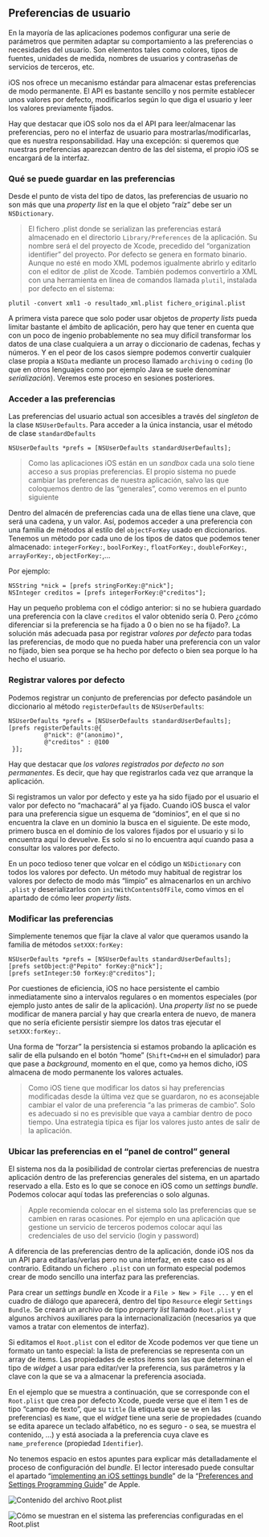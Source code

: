 ## Preferencias de usuario

En la mayoría de las aplicaciones podemos configurar una serie de parámetros que permiten adaptar su comportamiento a las preferencias o necesidades del usuario. Son elementos tales como colores, tipos de fuentes, unidades de medida, nombres de usuarios y contraseñas de servicios de terceros, etc.

iOS nos ofrece un mecanismo estándar para almacenar estas preferencias de modo permanente. El API es bastante sencillo y nos permite establecer unos valores por defecto, modificarlos según lo que diga el usuario y leer los valores previamente fijados. 

Hay que destacar que iOS solo nos da el API para leer/almacenar las preferencias, pero no el interfaz de usuario para mostrarlas/modificarlas, que es nuestra responsabilidad. Hay una excepción: si queremos que nuestras preferencias aparezcan dentro de las del sistema, el propio iOS se encargará de la interfaz.

### Qué se puede guardar en las preferencias

Desde el punto de vista del tipo de datos, las preferencias de usuario no son más que una *property list* en la que el objeto “raíz” debe ser un `NSDictionary`.

> El fichero .plist donde se serializan las preferencias estará almacenado en el directorio `Library/Preferences` de la aplicación. Su nombre será el del proyecto de Xcode, precedido del “organization identifier” del proyecto. Por defecto se genera en formato binario.  Aunque no esté en modo XML podemos igualmente abrirlo y editarlo con el editor de .plist de Xcode. También podemos convertirlo a XML con una herramienta en línea de comandos llamada `plutil`, instalada por defecto en el sistema:

    plutil -convert xml1 -o resultado_xml.plist fichero_original.plist

A primera vista parece que solo poder usar objetos de *property lists* pueda limitar bastante el ámbito de aplicación, pero hay que tener en cuenta que con un poco de ingenio probablemente no sea muy difícil transformar los datos de una clase cualquiera a un array o diccionario de cadenas, fechas y números. Y en el peor de los casos siempre podemos convertir cualquier clase propia a `NSData` mediante un proceso llamado `archiving` o `coding` (lo que en otros lenguajes como por ejemplo Java se suele denominar *serialización*). Veremos este proceso en sesiones posteriores.

### Acceder a las preferencias

Las preferencias del usuario actual son accesibles a través del *singleton* de la clase `NSUserDefaults`. Para acceder a la única instancia, usar el método de clase `standardDefaults`

    NSUserDefaults *prefs = [NSUserDefaults standardUserDefaults];

> Como las aplicaciones iOS están en un *sandbox* cada una solo tiene acceso a sus propias preferencias. El propio sistema no puede cambiar las preferencas de nuestra aplicación, salvo las que coloquemos dentro de las “generales”, como veremos en el punto siguiente

Dentro del almacén de preferencias cada una de ellas tiene una clave, que será una cadena, y un valor. Así, podemos acceder a una preferencia con una familia de métodos al estilo del `objectForKey` usado en diccionarios. Tenemos un método por cada uno de los tipos de datos que podemos tener almacenado: `integerForKey:`, `boolForKey:`, `floatForKey:`, `doubleForKey:`, `arrayForKey:`, `objectForKey:`,…

Por ejemplo:


    NSString *nick = [prefs stringForKey:@"nick"];
    NSInteger creditos = [prefs integerForKey:@"creditos"];


Hay un pequeño problema con el código anterior: si no se hubiera guardado una preferencia con la clave `creditos` el valor obtenido sería 0. Pero ¿cómo diferenciar si la preferencia se ha fijado a 0 o bien no se ha fijado?. La solución más adecuada pasa por registrar *valores por defecto* para todas las preferencias, de modo que no pueda haber una preferencia con un valor no fijado, bien sea porque se ha hecho por defecto o bien sea porque lo ha hecho el usuario.

  
### Registrar valores por defecto

Podemos registrar un conjunto de preferencias por defecto pasándole un diccionario al método `registerDefaults` de `NSUserDefaults`:


    NSUserDefaults *prefs = [NSUserDefaults standardUserDefaults];
    [prefs registerDefaults:@{
              @"nick": @"(anonimo)",
              @"creditos" : @100
     }];


Hay que destacar que *los valores registrados por defecto no son permanentes*. Es decir, que hay que registrarlos cada vez que arranque la aplicación.

Si registramos un valor por defecto y este ya ha sido fijado por el usuario el valor por defecto no “machacará” al ya fijado. Cuando iOS busca el valor para una preferencia sigue un esquema de “dominios”, en el que si no encuentra la clave en un dominio la busca en el siguiente. De este modo, primero busca en el dominio de los valores fijados por el usuario y si lo encuentra aquí lo devuelve. Es solo si no lo encuentra aquí cuando pasa a consultar los valores por defecto.

En un poco tedioso tener que volcar en el código un `NSDictionary` con todos los valores por defecto. Un método muy habitual de registrar los valores por defecto de modo más “limpio” es almacenarlos en un archivo `.plist` y deserializarlos con `initWithContentsOfFile`, como vimos en el apartado de cómo leer *property lists*.

### Modificar las preferencias

Simplemente tenemos que fijar la clave al valor que queramos usando la familia de métodos `setXXX:forKey:`


    NSUserDefaults *prefs = [NSUserDefaults standardUserDefaults];
    [prefs setObject:@"Pepito" forKey:@"nick"];
    [prefs setInteger:50 forKey:@"creditos"];


Por cuestiones de eficiencia, iOS no hace persistente el cambio inmediatamente sino a intervalos regulares o en momentos especiales (por ejemplo justo antes de salir de la aplicación). Una *property list* no se puede modificar de manera parcial y hay que crearla entera de nuevo, de manera que no sería eficiente persistir siempre los datos tras ejecutar el `setXXX:forKey:`. 

Una forma de “forzar” la persistencia si estamos probando la aplicación es salir de ella pulsando en el botón “home” (`Shift+Cmd+H` en el simulador) para que pase a *background*, momento en el que, como ya hemos dicho, iOS almacena de modo permanente los valores actuales. 

> Como iOS tiene que modificar los datos si hay preferencias modificadas desde la última vez que se guardaron, no es aconsejable cambiar el valor de una preferencia “a las primeras de cambio”. Solo es adecuado si no es previsible que vaya a cambiar dentro de poco tiempo. Una estrategia típica es fijar los valores justo antes de salir de la aplicación.

### Ubicar las preferencias en el “panel de control” general

El sistema nos da la posibilidad de controlar ciertas preferencias de nuestra aplicación dentro de las preferencias generales del sistema, en un apartado reservado a ella. Esto es lo que se conoce en iOS como un *settings bundle*. Podemos colocar aquí todas las preferencias o solo algunas.

> Apple recomienda colocar en el sistema solo las preferencias que se cambien en raras ocasiones. Por ejemplo en una aplicación que gestione un servicio de terceros podemos colocar aquí las credenciales de uso del servicio (login y password)

A diferencia de las preferencias dentro de la aplicación, donde iOS nos da un API para editarlas/verlas pero no una interfaz, en este caso es al contrario. Editando un fichero `.plist` con un formato especial podemos crear de modo sencillo una interfaz para las preferencias. 

Para crear un *settings bundle* en Xcode ir a `File > New > File ...` y en el cuadro de diálogo que aparecerá, dentro del tipo `Resource` elegir  `Settings Bundle`. Se creará un archivo de tipo *property list* llamado `Root.plist` y algunos archivos auxiliares para la internacionalización (necesarios ya que vamos a tratar con elementos de interfaz).

Si editamos el `Root.plist` con el editor de Xcode podemos ver que tiene un formato un tanto especial: la lista de preferencias se representa con un array de items. Las propiedades de estos items son las que determinan el tipo de *widget* a usar para editar/ver la preferencia, sus parámetros y la clave con la que se va a almacenar la preferencia asociada. 

En el ejemplo que se muestra a continuación, que se corresponde con el `Root.plist` que crea por defecto Xcode, puede verse que el item 1 es de tipo “campo de texto”, que su `title` (la etiqueta que se ve en las preferencias) es `Name`, que el *widget* tiene una serie de propiedades (cuando se edita aparece un teclado alfabético,  no es seguro - o sea, se muestra el contenido, …) y está asociada a la preferencia cuya clave es `name_preference` (propiedad `Identifier`). 

No tenemos espacio en estos apuntes para explicar más detalladamente el proceso de configuración del *bundle*. El lector interesado puede consultar el apartado “[implementing an iOS settings bundle](https://developer.apple.com/library/ios/documentation/Cocoa/Conceptual/UserDefaults/Preferences/Preferences.html)” de la “[Preferences and Settings Programming Guide](https://developer.apple.com/library/ios/documentation/Cocoa/Conceptual/UserDefaults/Introduction/Introduction.html#//apple_ref/doc/uid/10000059i-CH1-SW1)” de Apple.

![](img/root.plist.png "Contenido del archivo Root.plist")

![](img/settings.png "Cómo se muestran en el sistema las preferencias configuradas en el Root.plist")
